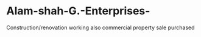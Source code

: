 # Alam-shah-G.-Enterprises-
Construction/renovation working also commercial property sale purchased 

